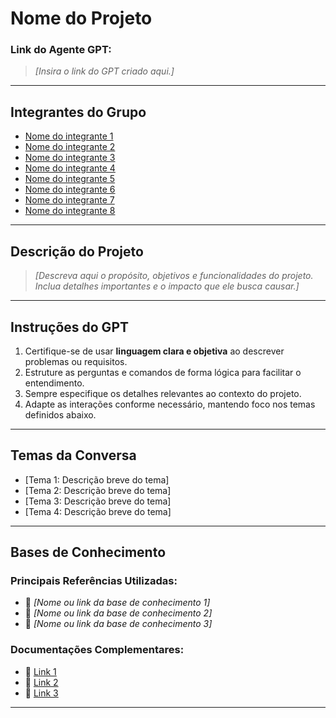 # **Nome do Projeto**

### **Link do Agente GPT:**  
> _[Insira o link do GPT criado aqui.]_

---

## **Integrantes do Grupo**  
- [Nome do integrante 1](#)
- [Nome do integrante 2](#)
- [Nome do integrante 3](#)
- [Nome do integrante 4](#)
- [Nome do integrante 5](#)
- [Nome do integrante 6](#)
- [Nome do integrante 7](#)
- [Nome do integrante 8](#)
---

## **Descrição do Projeto**  
> _[Descreva aqui o propósito, objetivos e funcionalidades do projeto. Inclua detalhes importantes e o impacto que ele busca causar.]_

---

## **Instruções do GPT**  
1. Certifique-se de usar **linguagem clara e objetiva** ao descrever problemas ou requisitos.
2. Estruture as perguntas e comandos de forma lógica para facilitar o entendimento.
3. Sempre especifique os detalhes relevantes ao contexto do projeto.
4. Adapte as interações conforme necessário, mantendo foco nos temas definidos abaixo.

---

## **Temas da Conversa**  
- [Tema 1: Descrição breve do tema]
- [Tema 2: Descrição breve do tema]
- [Tema 3: Descrição breve do tema]
- [Tema 4: Descrição breve do tema]

---

## **Bases de Conhecimento**  
### **Principais Referências Utilizadas:**  
- 📘 _[Nome ou link da base de conhecimento 1]_  
- 📘 _[Nome ou link da base de conhecimento 2]_  
- 📘 _[Nome ou link da base de conhecimento 3]_  

### **Documentações Complementares:**  
- 🔗 [Link 1](#)
- 🔗 [Link 2](#)
- 🔗 [Link 3](#)

---

